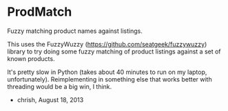 ProdMatch
=========

Fuzzy matching product names against listings.

This uses the FuzzyWuzzy (https://github.com/seatgeek/fuzzywuzzy) library to try doing some fuzzy matching of product listings against a set of known products.

It's pretty slow in Python (takes about 40 minutes to run on my laptop, unfortunately). Reimplementing in something else that works better with threading would be a big win, I think.

- chrish, August 18, 2013
